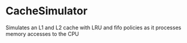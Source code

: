 # CacheSimulator

Simulates an L1 and L2 cache with LRU and fifo policies as it processes memory accesses to the CPU
